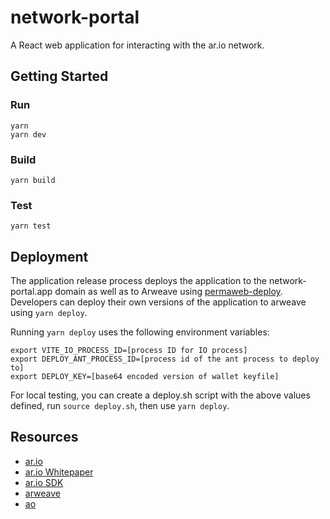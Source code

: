 # network-portal

A React web application for interacting with the ar.io network.

## Getting Started

### Run

```shell
yarn
yarn dev
```

### Build

```shell
yarn build
```

### Test

```shell
yarn test
```

## Deployment

The application release process deploys the application to the network-portal.app domain as well as to Arweave using [permaweb-deploy](https://github.com/permaweb/permaweb-deploy). Developers can deploy their own versions of the application to arweave using `yarn deploy`.

Running `yarn deploy` uses the following environment variables:

```
export VITE_IO_PROCESS_ID=[process ID for IO process]
export DEPLOY_ANT_PROCESS_ID=[process id of the ant process to deploy to]
export DEPLOY_KEY=[base64 encoded version of wallet keyfile]
```

For local testing, you can create a deploy.sh script with the above values defined, run `source deploy.sh`, then use `yarn deploy`. 

## Resources

* [ar.io](https://ar.io)
* [ar.io Whitepaper](https://whitepaper_ar-io.arweave.net/)
* [ar.io SDK](https://github.com/ar-io/ar-io-sdk)
* [arweave](https://arweave.org) 
* [ao](https://ao.arweave.net/)
